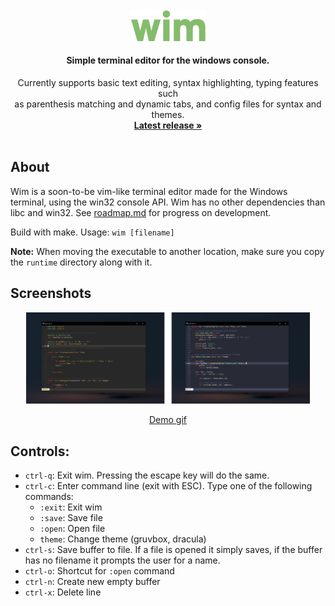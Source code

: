 <br />
<div align="center">
  <img src=".github/logo.svg" alt="Logo" width="120">

  <h4 align="center">Simple terminal editor for the windows console.</h4>

  <p align="center">
    Currently supports basic text editing, syntax
    highlighting, typing features such <br> as parenthesis matching and dynamic tabs, and config files for syntax and themes.
    <br />
    <a href="https://github.com/jesperkha/wim/releases/tag/v0.1.0"><strong>Latest release »</strong></a>
    <br />
    <br />
  </p>
</div>

## About

Wim is a soon-to-be vim-like terminal editor made for the Windows terminal, using the win32 console API. Wim has no other dependencies than libc and win32. See [roadmap.md](roadmap.md) for progress on development.

Build with make. Usage: `wim [filename]`

**Note:** When moving the executable to another location, make sure you copy the `runtime` directory along with it.

## Screenshots

<div align="center">
<img src=".github/screenshot.png" alt="Screenshot" width="90%">

<a href="https://github.com/jesperkha/wim/blob/main/.github/demo.gif">Demo gif</a>

</div>

## Controls:

- `ctrl-q`: Exit wim. Pressing the escape key will do the same.
- `ctrl-c`: Enter command line (exit with ESC). Type one of the following commands:
  - `:exit`: Exit wim
  - `:save`: Save file
  - `:open`: Open file
  - `theme`: Change theme (gruvbox, dracula)
- `ctrl-s`: Save buffer to file. If a file is opened it simply saves, if the buffer has no filename it prompts the user for a name.
- `ctrl-o`: Shortcut for `:open` command
- `ctrl-n`: Create new empty buffer
- `ctrl-x`: Delete line
